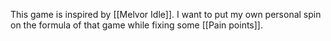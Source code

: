 This game is inspired by [[Melvor Idle]]. I want to put my own personal spin on the formula of that game while fixing some [[Pain points]]. 